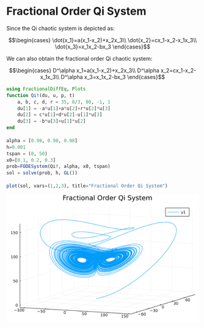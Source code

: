# Fractional Order Qi System

Since the Qi chaotic system is depicted as:

```math
\begin{cases}
\dot{x_1}=a(x_1-x_2)+x_2x_3\\
\dot{x_2}=cx_1-x_2-x_1x_3\\
\dot{x_3}=x_1x_2-bx_3
\end{cases}
```

We can also obtain the fractional order Qi chaotic system:

```math
\begin{cases}
D^\alpha x_1=a(x_1-x_2)+x_2x_3\\
D^\alpha x_2=cx_1-x_2-x_1x_3\\
D^\alpha x_3=x_1x_2-bx_3
\end{cases}
```

```julia
using FractionalDiffEq, Plots
function Qi!(du, u, p, t)
    a, b, c, d, r = 35, 8/3, 80, -1, 1
    du[1] = -a*u[1]+a*u[2]+r*u[2]*u[3]
    du[2] = c*u[1]+d*u[2]-u[1]*u[3]
    du[3] = -b*u[3]+u[1]*u[2]
end

alpha = [0.98, 0.98, 0.98]
h=0.001
tspan = (0, 50)
x0=[0.1, 0.2, 0.3]
prob=FODESystem(Qi!, alpha, x0, tspan)
sol = solve(prob, h, GL())

plot(sol, vars=(1,2,3), title="Fractional Order Qi System")
```

![Rossler](./assets/Qi.png)